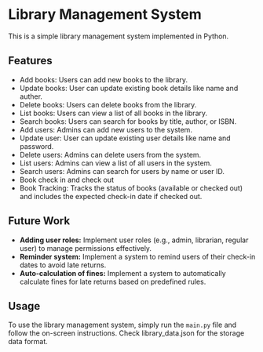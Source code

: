 # Library Management System

This is a simple library management system implemented in Python.

## Features

- Add books: Users can add new books to the library.
- Update books: User can update existing book details like name and auther.
- Delete books: Users can delete books from the library.
- List books: Users can view a list of all books in the library.
- Search books: Users can search for books by title, author, or ISBN.
- Add users: Admins can add new users to the system.
- Update user: User can update existing user details like name and password.
- Delete users: Admins can delete users from the system.
- List users: Admins can view a list of all users in the system.
- Search users: Admins can search for users by name or user ID.
- Book check in and check out
- Book Tracking: Tracks the status of books (available or checked out) and includes the expected check-in date if checked out.


## Future Work

- **Adding user roles:** Implement user roles (e.g., admin, librarian, regular user) to manage permissions effectively.
- **Reminder system:** Implement a system to remind users of their check-in dates to avoid late returns.
- **Auto-calculation of fines:** Implement a system to automatically calculate fines for late returns based on predefined rules.

## Usage

To use the library management system, simply run the `main.py` file and follow the on-screen instructions.
Check library_data.json for the storage data format.
